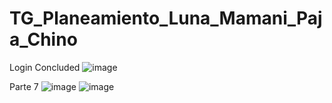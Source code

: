 # TG_Planeamiento_Luna_Mamani_Paja_Chino
Login Concluded
![image](https://github.com/user-attachments/assets/4de756d9-2b75-473c-94e0-b908e49dbaff)

Parte 7 
![image](https://github.com/user-attachments/assets/4ad9fddf-d82a-4bbe-9260-df1f9bdd2069)
![image](https://github.com/user-attachments/assets/6beb9f3b-4398-4ae5-8e15-3a0fcd81484e)
